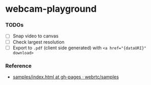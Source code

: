 webcam-playground
=================
### TODOs
- [ ] Snap video to canvas
- [ ] Check largest resolution
- [ ] Export to `.pdf` (client side generated) with `<a href="{dataURI}" download>`

### Reference
- [samples/index.html at gh-pages · webrtc/samples](https://github.com/webrtc/samples/blob/gh-pages/src/content/getusermedia/resolution/index.html)
